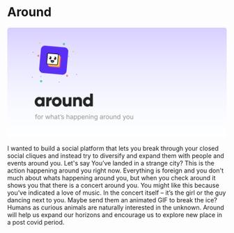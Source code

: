 # **Around**

![](../documentation/images/Gentlearound.png)

I wanted to build a social platform that lets you break through your closed social cliques and instead try to diversify and expand them with people and events around you. Let's say You’ve landed in a strange city? This is the action happening around you right now. Everything is foreign and you don't much about whats happening around you, but when you check around it shows you that there is a concert around you. You might like this because you’ve indicated a love of music. In the concert itself – it’s the girl or the guy dancing next to you. Maybe send them an animated GIF to break the ice? Humans as curious animals are naturally interested in the unknown. Around will help us expand our horizons and encourage us to explore new place in a post covid period. 



